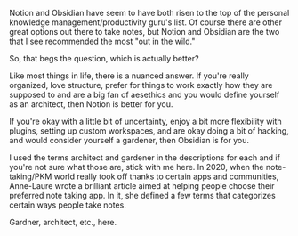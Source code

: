 Notion and Obsidian have seem to have both risen to the top of the personal knowledge management/productivity guru's list. Of course there are other great options out there to take notes, but Notion and Obsidian are the two that I see recommended the most "out in the wild."

So, that begs the question, which is actually better?

Like most things in life, there is a nuanced answer. If you're really organized, love structure, prefer for things to work exactly how they are supposed to and are a big fan of aesethics and you would define yourself as an architect, then Notion is better for you.

If you're okay with a little bit of uncertainty, enjoy a bit more flexibility with plugins, setting up custom workspaces, and are okay doing a bit of hacking, and would consider yourself a gardener, then Obsidian is for you.

I used the terms architect and gardener in the descriptions for each and if you're not sure what those are, stick with me here. In 2020, when the note-taking/PKM world really took off thanks to certain apps and communities, Anne-Laure wrote a brilliant article aimed at helping people choose their preferred note taking app. In it, she defined a few terms that categorizes certain ways people take notes.

Gardner, architect, etc., here.

